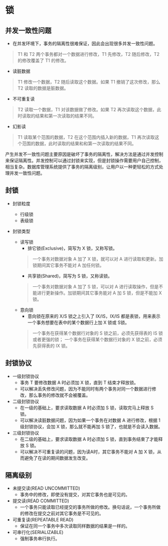 # 锁

## 并发一致性问题
- 在并发环境下，事务的隔离性很难保证，因此会出现很多并发一致性问题。
> T1 和 T2 两个事务都对一个数据进行修改，T1 先修改，T2 随后修改，T2 的修改覆盖了 T1 的修改。

- 读脏数据
> T1 修改一个数据，T2 随后读取这个数据。如果 T1 撤销了这次修改，那么 T2 读取的数据是脏数据。

- 不可重复读
> T2 读取一个数据，T1 对该数据做了修改。如果 T2 再次读取这个数据，此时读取的结果和第一次读取的结果不同。

- 幻影读
> T1 读取某个范围的数据，T2 在这个范围内插入新的数据，T1 再次读取这个范围的数据，此时读取的结果和和第一次读取的结果不同。

产生并发不一致性问题主要原因是破坏了事务的隔离性，解决方法是通过并发控制来保证隔离性。并发控制可以通过封锁来实现，但是封锁操作需要用户自己控制，相当复杂。数据库管理系统提供了事务的隔离级别，让用户以一种更轻松的方式处理并发一致性问题。



## 封锁
- 封锁粒度
  - 行级锁
  - 表级锁

- 封锁类型
  - 读写锁
    - 排它锁(Exclusive)，简写为 X 锁，又称写锁。
    >一个事务对数据对象 A 加了 X 锁，就可以对 A 进行读取和更新。加锁期间其它事务不能对 A 加任何锁。
    - 共享锁(Shared)，简写为 S 锁，又称读锁。
    >一个事务对数据对象 A 加了 S 锁，可以对 A 进行读取操作，但是不能进行更新操作。加锁期间其它事务能对 A 加 S 锁，但是不能加 X 锁。
  - 意向锁
    -  意向锁在原来的 X/S 锁之上引入了 IX/IS，IX/IS 都是表锁，用来表示一个事务想要在表中的某个数据行上加 X 锁或 S锁。
    > 一个事务在获得某个数据行对象的 S 锁之前，必须先获得表的 IS 锁或者更强的锁；
    > 一个事务在获得某个数据行对象的 X 锁之前，必须先获得表的 IX 锁。

## 封锁协议
- 一级封锁协议
  - 事务 T 要修改数据 A 时必须加 X 锁，直到 T 结束才释放锁。
  - 可以解决丢失修改问题，因为不能同时有两个事务对同一个数据进行修改，那么事务的修改就不会被覆盖。
- 二级封锁协议
  - 在一级的基础上，要求读取数据 A 时必须加 S 锁，读取完马上释放 S 锁。
  - 可以解决读脏数据问题，因为如果一个事务在对数据 A 进行修改，根据 1 级封锁协议，会加 X 锁，那么就不能再加 S 锁了，也就是不会读入数据。
- 三级封锁协议
  - 在二级的基础上，要求读取数据 A 时必须加 S 锁，直到事务结束了才能释放 S 锁。
  - 可以解决不可重复读的问题，因为读A时，其它事务不能对 A 加 X 锁，从而避免了在读的期间数据发生改变。


## 隔离级别
- 未提交读(READ UNCOMMITTED)
  - 事务中的修改，即使没有提交，对其它事务也是可见的。
- 提交读(READ COMMITTED)
  - 一个事务只能读取已经提交的事务所做的修改。换句话说，一个事务所做的修改在提交之前对其它事务是不可见的。
- 可重复读(REPEATABLE READ)
  - 保证在同一个事务中多次读取同样数据的结果是一样的。
- 可串行化(SERIALIZABLE)
  - 强制事务串行执行。


 




